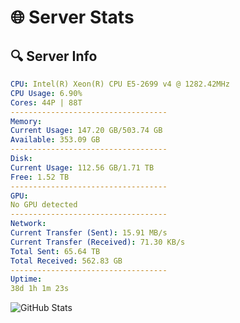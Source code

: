 # 🌐 Server Stats
## 🔍 Server Info
```yaml
CPU: Intel(R) Xeon(R) CPU E5-2699 v4 @ 1282.42MHz
CPU Usage: 6.90%
Cores: 44P | 88T
-----------------------------------
Memory:
Current Usage: 147.20 GB/503.74 GB
Available: 353.09 GB
-----------------------------------
Disk:
Current Usage: 112.56 GB/1.71 TB
Free: 1.52 TB
-----------------------------------
GPU:
No GPU detected
-----------------------------------
Network:
Current Transfer (Sent): 15.91 MB/s
Current Transfer (Received): 71.30 KB/s
Total Sent: 65.64 TB
Total Received: 562.83 GB
-----------------------------------
Uptime:
38d 1h 1m 23s
```
![GitHub Stats](https://img.shields.io/badge/Updated-2025-04-14_22:24:12-blue)